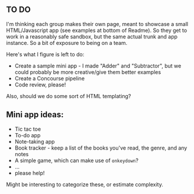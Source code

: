 ## TO DO
I'm thinking each group makes their own page, meant to showcase a small HTML/Javascript app (see examples at bottom of Readme). So they get to work in a reasonably safe sandbox, but the same actual trunk and app instance. So a bit of exposure to being on a team.

Here's what I figure is left to do:
- Create a sample mini app - I made "Adder" and "Subtractor", but we could probably be more creative/give them better examples
- Create a Concourse pipeline
- Code review, please!

Also, should we do some sort of HTML templating?

## Mini app ideas:
- Tic tac toe
- To-do app
- Note-taking app
- Book tracker - keep a list of the books you've read, the genre, and any notes
- A simple game, which can make use of `onkeydown`?
- ...
- please help!

Might be interesting to categorize these, or estimate complexity.
